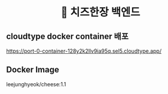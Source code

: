 <h1 align="center">
  🧀 치즈한장 백엔드
</h1>

## cloudtype docker container 배포  
https://port-0-container-128y2k2llv9ia95q.sel5.cloudtype.app/

## Docker Image
leejunghyeok/cheese:1.1

